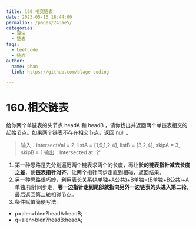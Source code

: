 ```yaml
---
title: 160.相交链表
date: 2023-05-16 18:44:00
permalink: /pages/243ae5/
categories: 
  - 算法
  - 链表
tags: 
  - Leetcode
  - 链表
author: 
  name: phan
  link: https://github.com/blage-coding

---
```

# 160.相交链表

给你两个单链表的头节点 headA 和 headB ，请你找出并返回两个单链表相交的起始节点。如果两个链表不存在相交节点，返回 null 。

> 输入：intersectVal = 2, listA = [1,9,1,2,4], listB = [3,2,4], skipA = 3, skipB = 1
> 输出：Intersected at '2'

1. 第一种思路是先分别遍历两个链表求两个的长度，再让**长的链表指针减去长度之差**，使**链表指针对齐**，让两个指针同步走直到相碰，返回结果。
2. 另一种思路很巧妙，利用表长关系(A单独+A公共)+B单独=(B单独+B公共)+A单独,指针同步走，**哪一边指针走到尾部就指向另外一边链表的头进入第二轮**，最后返回第二轮相碰节点。
3. 条件赋值简便写法: 

- p=alen>blen?headA:headB;
- q=alen>blen?headB:headA;